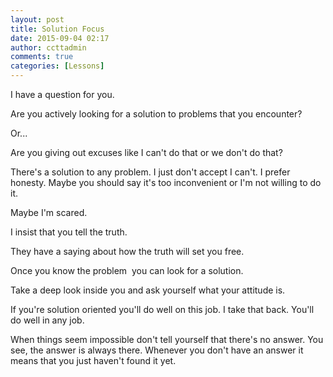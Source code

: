 ```yaml
---
layout: post
title: Solution Focus
date: 2015-09-04 02:17
author: ccttadmin
comments: true
categories: [Lessons]
---
```

I have a question for you.

Are you actively looking for a solution to problems that you encounter?

Or...

Are you giving out excuses like I can't do that or we don't do that?

There's a solution to any problem. I just don't accept I can't. I prefer honesty. Maybe you should say it's too inconvenient or I'm not willing to do it.

Maybe I'm scared.

I insist that you tell the truth.

They have a saying about how the truth will set you free.

Once you know the problem  you can look for a solution.

Take a deep look inside you and ask yourself what your attitude is.

If you're solution oriented you'll do well on this job. I take that back. You'll do well in any job.

When things seem impossible don't tell yourself that there's no answer. You see, the answer is always there. Whenever you don't have an answer it means that you just haven't found it yet.
